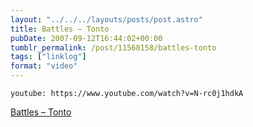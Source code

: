 ```yaml
---
layout: "../../../layouts/posts/post.astro"
title: Battles – Tonto
pubDate: 2007-09-12T16:44:02+00:00
tumblr_permalink: /post/11568158/battles-tonto
tags: ["linklog"]
format: "video"
---
```


`youtube: https://www.youtube.com/watch?v=N-rc0j1hdkA`

[Battles – Tonto][1]

[1]: https://www.youtube.com/watch?v=N-rc0j1hdkA
